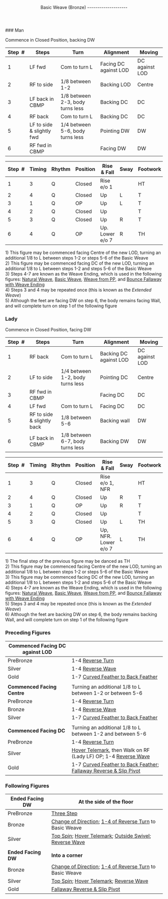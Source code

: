 <header>Basic Weave (Bronze)
--------------------

 </header>### Man

Commence in Closed Position, backing DW

 | **Step<span style="color:white">\_</span>\#** | **Steps** | **Turn** | **Alignment** | **Moving** |
|---|---|---|---|---|
| 1 | LF fwd | Com to turn L | Facing DC against LOD | DC against LOD |
| 2 | RF to side | 1/8 between 1-2 | Backing LOD | Centre |
| 3 | LF back in CBMP | 1/8 between 2-3, body turns less | Backing DC | DC |
| 4 | RF back | Com to turn L | Backing DC | DC |
| 5 | LF to side &amp; slightly fwd | 1/4 between 5-6, body turns less | Pointing DW | DW |
| 6 | RF fwd in CBMP |  | Facing DW | DW |

 | **Step<span style="color:white">\_</span>\#** | **Timing** | **Rhythm** | **Position** | **Rise &amp; Fall** | **Sway** | **Footwork** |
|---|---|---|---|---|---|---|
| 1 | 3 | Q | Closed | Rise e/o 1 |  | HT |
| 2 | 4 | Q | Closed | Up | L | T |
| 3 | 1 | Q | OP | Up | L | T |
| 4 | 2 | Q | Closed | Up |  | T |
| 5 | 3 | Q | Closed | Up | R | T |
| 6 | 4 | Q | OP | Up. Lower e/o 7 | R | TH |

1\) This figure may be commenced facing Centre of the new LOD, turning an additional 1/8 to L between steps 1-2 or steps 5-6 of the Basic Weave  
 2) This figure may be commenced facing DC of the new LOD, turning an additional 1/8 to L between steps 1-2 and steps 5-6 of the Basic Weave  
 3) Steps 4-7 are known as the Weave Ending, which is used in the following figures: [Natural Weave](natural_weave.md), [Basic Weave](basic_weave.md), [Weave from PP](weave_from_pp.md), and [Bounce Fallaway with Weave Ending](bounce_fallaway.md)  
 4) Steps 3 and 4 may be repeated once (this is known as the *Extended Weave*)  
 5) Although the feet are facing DW on step 6, the body remains facing Wall, and will complete turn on step 1 of the following figure

### Lady

Commence in Closed Position, facing DW

 | **Step<span style="color:white">\_</span>\#** | **Steps** | **Turn** | **Alignment** | **Moving** |
|---|---|---|---|---|
| 1 | RF back | Com to turn L | Backing DC against LOD | DC against LOD |
| 2 | LF to side | 1/4 between 1-2, body turns less | Pointing DC | Centre |
| 3 | RF fwd in CBMP |  | Facing DC | DC |
| 4 | LF fwd | Com to turn L | Facing DC | DC |
| 5 | RF to side &amp; slightly back | 1/8 between 5-6 | Backing wall | DW |
| 6 | LF back in CBMP | 1/8 between 6-7, body turns less | Backing DW | DW |

 | **Step<span style="color:white">\_</span>\#** | **Timing** | **Rhythm** | **Position** | **Rise &amp; Fall** | **Sway** | **Footwork** |
|---|---|---|---|---|---|---|
| 1 | 3 | Q | Closed | Rise e/o 1, NFR |  | HT |
| 2 | 4 | Q | Closed | Up | R | T |
| 3 | 1 | Q | OP | Up | R | T |
| 4 | 2 | Q | Closed | Up |  | T |
| 5 | 3 | Q | Closed | Up | L | TH |
| 6 | 4 | Q | OP | Up, NFR. Lower e/o 7 | L | TH |

1\) The final step of the previous figure may be danced as TH  
 2) This figure may be commenced facing Centre of the new LOD, turning an additional 1/8 to L between steps 1-2 or steps 5-6 of the Basic Weave  
 3) This figure may be commenced facing DC of the new LOD, turning an additional 1/8 to L between steps 1-2 and steps 5-6 of the Basic Weave  
 4) Steps 4-7 are known as the Weave Ending, which is used in the following figures: [Natural Weave](natural_weave.md), [Basic Weave](basic_weave.md), [Weave from PP](weave_from_pp.md), and [Bounce Fallaway with Weave Ending](bounce_fallaway.md)  
 5) Steps 3 and 4 may be repeated once (this is known as the *Extended Weave*)  
 6) Although the feet are backing DW on step 6, the body remains backing Wall, and will complete turn on step 1 of the following figure

### Preceding Figures

 | **Commenced Facing DC against LOD** |  |
|---|---|
| PreBronze | 1-4 [Reverse Turn](reverse_turn.md) |
| Silver | 1-4 [Reverse Wave](reverse_wave.md) |
| Gold | 1-7 [Curved Feather to Back Feather](curved_feather_back.md) |
|  |  |
| **Commenced Facing Centre** | Turning an additional 1/8 to L between 1-2 or between 5-6 |
| PreBronze | 1-4 [Reverse Turn](reverse_turn.md) |
| Bronze | 1-4 [Reverse Wave](reverse_wave.md) |
| Silver | 1-7 [Curved Feather to Back Feather](curved_feather_back.md) |
|  |  |
| **Commenced Facing DC** | Turning an additional 1/8 to L between 1-2 and between 5-6 |
| PreBronze | 1-4 [Reverse Turn](reverse_turn.md) |
| Silver | [Hover Telemark](hover_telemark.md), then Walk on RF (Lady LF) OP; 1-4 [Reverse Wave](reverse_wave.md) |
| Gold | 1-7 [Curved Feather to Back Feather](curved_feather_back.md); [Fallaway Reverse &amp; Slip Pivot](fallaway_reverse.md) |

### Following Figures

 | **Ended Facing DW** | **At the side of the floor** |
|---|---|
| PreBronze | [Three Step](three_step.md) |
| Bronze | [Change of Direction](change_direction.md); [1-4 of Reverse Turn](reverse_turn.md) to Basic Weave |
| Silver | [Top Spin](top_spin.md); [Hover Telemark](hover_telemark.md); [Outside Swivel](outside_swivel.md); [Reverse Wave](reverse_wave.md) |
|  |  |
| **Ended Facing DW** | **Into a corner** |
| Bronze | [Change of Direction](change_direction.md); [1-4 of Reverse Turn](reverse_turn.md) to Basic Weave |
| Silver | [Top Spin](top_spin.md); [Hover Telemark](hover_telemark.md); [Reverse Wave](reverse_wave.md) |
| Gold | [Fallaway Reverse &amp; Slip Pivot](fallaway_reverse.md) |
